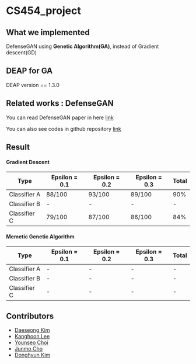 # CS454_project

## What we implemented
DefenseGAN using **Genetic Algorithm(GA)**, instead of Gradient descent(GD)

## DEAP for GA
DEAP version == 1.3.0

## Related works : DefenseGAN
You can read DefenseGAN paper in here [link](https://arxiv.org/pdf/1805.06605.pdf)

You can also see codes in github repository [link](https://github.com/kabkabm/defensegan)

## Result
#### Gradient Descent
| Type | Epsilon = 0.1 | Epsilon = 0.2 | Epsilon = 0.3 | Total |
| --- | --- | --- | --- | --- |
| Classifier A | 88/100 | 93/100 | 89/100 | 90% |
| Classifier B | - | - | - | - |
| Classifier C | 79/100 | 87/100 | 86/100 | 84% |

#### Memetic Genetic Algorithm
| Type | Epsilon = 0.1 | Epsilon = 0.2 | Epsilon = 0.3 | Total |
| --- | --- | --- | --- | --- |
| Classifier A | - | - | - | - |
| Classifier B | - | - | - | - |
| Classifier C | - | - | - | - |

## Contributors

- [Daeseong Kim](https://github.com/scvgoe)
- [Kanghoon Lee](https://github.com/leehoon7)
- [Younseo Choi](https://github.com/Choiyounseo)
- [Junmo Cho](https://github.com/junmokane)
- [Donghyun Kim](https://github.com/donghyun932)